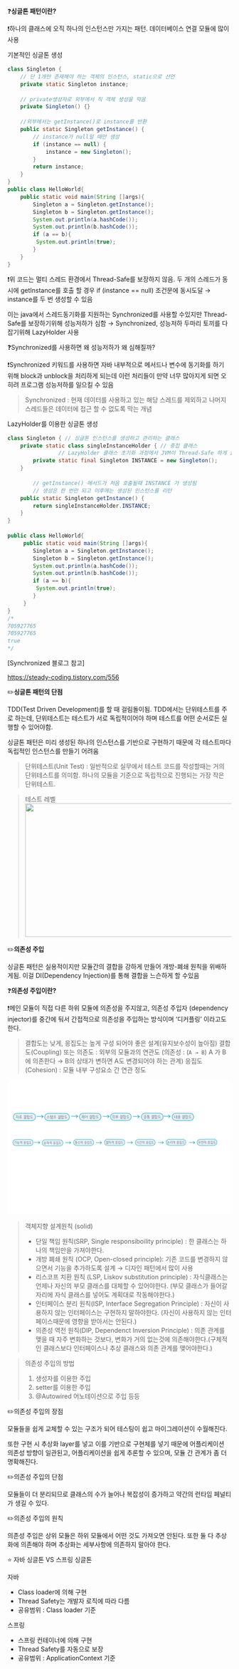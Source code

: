 ❓**싱글톤 패턴이란?**

❗하나의 클래스에 오직 하나의 인스턴스만 가지는 패턴. 데이터베이스 연결 모듈에 많이 사용

기본적인 싱글톤 생성

```java
class Singleton {
    // 단 1개만 존재해야 하는 객체의 인스턴스, static으로 선언
    private static Singleton instance;

    // private생성자로 외부에서 직 객체 생성을 막음
    private Singleton() {}

    //외부에서는 getInstance()로 instance를 반환
    public static Singleton getInstance() {
        // instance가 null일 때만 생성
        if (instance == null) {
            instance = new Singleton();
        }
        return instance;
    }
}
public class HelloWorld{
    public static void main(String []args){
        Singleton a = Singleton.getInstance();
        Singleton b = Singleton.getInstance();
        System.out.println(a.hashCode());
        System.out.println(b.hashCode());
        if (a == b){
         System.out.println(true);
        }
    }
}
```

❗위 코드는 멀티 스레드 환경에서 Thread-Safe를 보장하지 않음. 두 개의 스레드가 동시에 getInstance를 호출 할 경우   if (instance == null) 조건문에 동시도달 → instance를 두 번 생성할 수 있음

이는 java에서 스레드동기화를 지원하는 Synchronized를 사용할 수있지만 Thread-Safe를 보장하기위해 성능저하가 심함 → Synchronized, 성능저하 두마리 토끼를 다 잡기위해 LazyHolder 사용

❓Synchronized를 사용하면 왜 성능저하가 왜 심해질까?

❗Synchronized 키워드를 사용하면 자바 내부적으로 메서드나 변수에 동기화를 하기 위해 block과 unblock을 처리하게 되는데 이런 처리들이 만약 너무 많아지게 되면 오히려 프로그램 성능저하를 일으킬 수 있음

> Synchronized : 현재 데이터를 사용하고 있는 해당 스레드를 제외하고 나머지 스레드들은 데이터에 접근 할 수 없도록 막는 개념
>

LazyHolder를 이용한 싱글톤 생성

```java
class Singleton { // 싱글톤 인스턴스를 생성하고 관리하는 클래스
    private static class singleInstanceHolder { // 중첩 클래스 
				// LazyHolder 클래스 초기화 과정에서 JVM이 Thread-Safe 하게 instance를 생성
        private static final Singleton INSTANCE = new Singleton();
    }

		// getInstance() 메서드가 처음 호출될때 INSTANCE 가 생성됨
		// 생성은 한 번만 되고 이후에는 생성된 인스턴스를 리턴
    public static Singleton getInstance() { 
        return singleInstanceHolder.INSTANCE;
    }
}

public class HelloWorld{ 
     public static void main(String []args){ 
        Singleton a = Singleton.getInstance(); 
        Singleton b = Singleton.getInstance(); 
        System.out.println(a.hashCode());
        System.out.println(b.hashCode());  
        if (a == b){
         System.out.println(true); 
        } 
     }
}
/*
705927765
705927765
true
*/
```

[Synchronized  블로그 참고]

https://steady-coding.tistory.com/556

✏️**싱글톤 패턴의 단점**

TDD(Test Driven Development)를 할 때 걸림돌이됨. TDD에서는 단위테스트를 주로 하는데, 단위테스트는 테스트가 서로 독립적이어야 하며 테스트를 어떤 순서로든 실행할 수 있어야함.

싱글톤 패턴은 미리 생성된 하나의 인스턴스를 기반으로 구현하기 때문에 각 테스트마다 독립적인 인스턴스를 만들기 어려움

> 단위테스트(Unit Test) : 일반적으로 실무에서 테스트 코드를 작성할때는 거의 단위테스트를 의미함.  하나의 모듈을 기준으로 독립적으로 진행되는 가장 작은 단위테스트.

> 테스트 레벨 <img src="C:\CS_NOTE\src\images\테스트 레벨.jpg" width="500" height="300"/>


✏️**의존성 주입**

싱글톤 패턴은 실용적이지만 모듈간의 결합을 강하게 만들어 개방-폐쇄 원칙을 위배하게됨. 이걸 DI(Dependency Injection)를 통해 결합을 느슨하게 할 수있음

❓**의존성 주입이란?**

❗메인 모듈이 직접 다른 하위 모듈에 의존성을 주지않고, 의존성 주입자 (dependency injector)를 중간에 둬서 간접적으로 의존성을 주입하는 방식이며 ‘디커플링’ 이라고도 한다.

> 결합도는 낮게, 응집도는 높게 구성 되어야 좋은 설계(유지보수성이 높아짐)
결합도(Coupling) 또는 의존도 : 외부의 모듈과의 연관도
(의존성 : (`A → B`) A 가 B에 의존한다 → B의 상태가 변하면 A도 변경되어야 하는 관계)
응집도(Cohesion) : 모듈 내부 구성요소 간 연관 정도
<img src="https://github.com/jiyeon1227/CS_NOTE/blob/master/src/images/%EA%B2%B0%ED%95%A9%EB%8F%84,%20%EC%9D%91%EC%A7%91%EB%8F%84.jpg?raw=true" width="500" height="300"/>


> 객체지향 설계원칙 (solid)
> - 단일 책임 원칙(SRP, Single responsiboility principle) : 한 클래스는 하나의 책임만을 가져야한다.
> - 개방 폐쇄 원칙 (OCP, Open-closed principle): 기존 코드를 변경하지 않으면서 기능을 추가하도록 설계 → 디자인 패턴에서 많이 사용
> - 리스코프 치환 원칙 (LSP, Liskov substitution principle) : 자식클래스는 언제나 자신의 부모 클래스를 대체할 수 있어야한다. (부모 클래스가 들어갈 자리에 자식 클래스를 넣어도 계획대로 작동해야한다.)
> - 인터페이스 분리 원칙(ISP, Interface Segregation Principle) : 자신이 사용하지 않는 인터페이스는 구현하지 말하야한다. (자신이 사용하지 않는 인터페이스때문에 영향을 받아서는 안된다.)
> - 의존성 역전 원칙(DIP, Dependenct Inversion Principle) : 의존 관계를 맺을 때 자주 변화하는 것보다, 변화가 거의 없는것에 의존해야한다.(구체적인 클래스보다 인터페이스나 추상 클래스와 의존 관계를 맺어야한다.)


> 의존성 주입의 방법
> 1. 생성자를 이용한 주입
> 2. setter를 이용한 주입
> 3. @Autowired 어노테이션으로 주입 등등

✏️의존성 주입의 장점

모듈들을 쉽게 교체할 수 있는 구조가 되어 테스팅이 쉽고 마이그레이션이 수월해진다.

또한 구현 시 추상화 layer를 넣고 이를 기반으로 구현체를 넣기 때문에 어플리케이션 의존성 방향이 일관된고, 어플리케이션을 쉽게 추론할 수 있으며, 모듈 간 관계가 좀 더 명확해진다.

✏️의존성 주입의 단점

모듈들이 더 분리되므로 클래스의 수가 늘어나 복잡성이 증가하고 약간의 런타임 페널티가 생길 수 있다.

✏️의존성 주입의 원칙

의존성 주입은 상위 모듈은 하위 모듈에서 어떤 것도 가져오면 안된다. 또한 둘 다 추상화에 의존해야 하며 추상화는 세부사항에 의존하지 말아야 한다.

⭐ 자바 싱글톤 VS 스프링 싱글톤

자바

- Class loader에 의해 구현
- Thread Safety는 개발자 로직에 따라 다름
- 공유범위 :  Class loader 기준

스프링

- 스프링 컨테이너에 의해 구현
- Thread Safety를 자동으로 보장
- 공유범위 :  ApplicationContext 기준